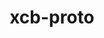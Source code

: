 ---
title: "xcb-proto"
layout: cache
categories: [package, develop-2024-01-21]
meta: {"versions": ["1.16.0"], "compilers": ["gcc@=11.1.0", "gcc@=11.3.0", "gcc@=11.4.0", "gcc@=7.3.1", "gcc@=9.4.0"], "oss": ["amzn2", "ubuntu20.04", "ubuntu22.04"], "platforms": ["linux"], "targets": ["aarch64", "neoverse_n1", "neoverse_v1", "ppc64le", "x86_64_v3"], "stacks": ["aws-isc", "aws-isc-aarch64", "data-vis-sdk", "e4s", "e4s-aarch64", "e4s-neoverse_v1", "e4s-power", "e4s-rocm-external", "ml-linux-x86_64-rocm", "root"], "num_specs": 11, "num_specs_by_stack": {"aws-isc-aarch64": 2, "root": 11, "aws-isc": 1, "e4s-neoverse_v1": 1, "e4s-power": 1, "data-vis-sdk": 2, "e4s-rocm-external": 1, "e4s": 2, "e4s-aarch64": 1, "ml-linux-x86_64-rocm": 1}}
spec_details: [{"hash": "f6cdzpy3zqc565m6sj2wn4t3l2qkhy2s", "compiler": "gcc@=7.3.1", "versions": ["1.16.0"], "os": "amzn2", "platform": "linux", "target": "aarch64", "variants": ["build_system=autotools"], "stacks": ["aws-isc-aarch64", "root"], "size": "-", "tarball": "https://binaries.spack.io/releases/develop-2024-01-21/build_cache/linux-amzn2-aarch64/gcc-7.3.1/xcb-proto-1.16.0/linux-amzn2-aarch64-gcc-7.3.1-xcb-proto-1.16.0-f6cdzpy3zqc565m6sj2wn4t3l2qkhy2s.spack"}, {"hash": "gnatfm2sio6wgkr5kahp6bmgjgrmsfpk", "compiler": "gcc@=7.3.1", "versions": ["1.16.0"], "os": "amzn2", "platform": "linux", "target": "x86_64_v3", "variants": ["build_system=autotools"], "stacks": ["aws-isc", "root"], "size": "-", "tarball": "https://binaries.spack.io/releases/develop-2024-01-21/build_cache/linux-amzn2-x86_64_v3/gcc-7.3.1/xcb-proto-1.16.0/linux-amzn2-x86_64_v3-gcc-7.3.1-xcb-proto-1.16.0-gnatfm2sio6wgkr5kahp6bmgjgrmsfpk.spack"}, {"hash": "zxaxr7lrvhd6tjhu4ppxg7lv5nbwpgn6", "compiler": "gcc@=7.3.1", "versions": ["1.16.0"], "os": "amzn2", "platform": "linux", "target": "neoverse_n1", "variants": ["build_system=autotools"], "stacks": ["aws-isc-aarch64", "root"], "size": "-", "tarball": "https://binaries.spack.io/releases/develop-2024-01-21/build_cache/linux-amzn2-neoverse_n1/gcc-7.3.1/xcb-proto-1.16.0/linux-amzn2-neoverse_n1-gcc-7.3.1-xcb-proto-1.16.0-zxaxr7lrvhd6tjhu4ppxg7lv5nbwpgn6.spack"}, {"hash": "kop7pn2ratipo7ybbixttzfen34dcoby", "compiler": "gcc@=11.4.0", "versions": ["1.16.0"], "os": "ubuntu20.04", "platform": "linux", "target": "neoverse_v1", "variants": ["build_system=autotools"], "stacks": ["root", "e4s-neoverse_v1"], "size": "-", "tarball": "https://binaries.spack.io/releases/develop-2024-01-21/build_cache/linux-ubuntu20.04-neoverse_v1/gcc-11.4.0/xcb-proto-1.16.0/linux-ubuntu20.04-neoverse_v1-gcc-11.4.0-xcb-proto-1.16.0-kop7pn2ratipo7ybbixttzfen34dcoby.spack"}, {"hash": "y3qvx543svqjsbfa75dqlgij2hhhsnev", "compiler": "gcc@=9.4.0", "versions": ["1.16.0"], "os": "ubuntu20.04", "platform": "linux", "target": "ppc64le", "variants": ["build_system=autotools"], "stacks": ["root", "e4s-power"], "size": "-", "tarball": "https://binaries.spack.io/releases/develop-2024-01-21/build_cache/linux-ubuntu20.04-ppc64le/gcc-9.4.0/xcb-proto-1.16.0/linux-ubuntu20.04-ppc64le-gcc-9.4.0-xcb-proto-1.16.0-y3qvx543svqjsbfa75dqlgij2hhhsnev.spack"}, {"hash": "rxs2ozb4wyqqtqd2bxj4dx3mk3r4hfxu", "compiler": "gcc@=11.1.0", "versions": ["1.16.0"], "os": "ubuntu20.04", "platform": "linux", "target": "x86_64_v3", "variants": ["build_system=autotools"], "stacks": ["data-vis-sdk", "root"], "size": "-", "tarball": "https://binaries.spack.io/releases/develop-2024-01-21/build_cache/linux-ubuntu20.04-x86_64_v3/gcc-11.1.0/xcb-proto-1.16.0/linux-ubuntu20.04-x86_64_v3-gcc-11.1.0-xcb-proto-1.16.0-rxs2ozb4wyqqtqd2bxj4dx3mk3r4hfxu.spack"}, {"hash": "z7jgqpo6y7unxu7ivstmxtvt22qsytye", "compiler": "gcc@=11.1.0", "versions": ["1.16.0"], "os": "ubuntu20.04", "platform": "linux", "target": "x86_64_v3", "variants": ["build_system=autotools"], "stacks": ["data-vis-sdk", "root"], "size": "-", "tarball": "https://binaries.spack.io/releases/develop-2024-01-21/build_cache/linux-ubuntu20.04-x86_64_v3/gcc-11.1.0/xcb-proto-1.16.0/linux-ubuntu20.04-x86_64_v3-gcc-11.1.0-xcb-proto-1.16.0-z7jgqpo6y7unxu7ivstmxtvt22qsytye.spack"}, {"hash": "lcxyb266o32ooem77ntzh3kfwstuenyw", "compiler": "gcc@=11.4.0", "versions": ["1.16.0"], "os": "ubuntu20.04", "platform": "linux", "target": "x86_64_v3", "variants": ["build_system=autotools"], "stacks": ["e4s-rocm-external", "root", "e4s"], "size": "-", "tarball": "https://binaries.spack.io/releases/develop-2024-01-21/build_cache/linux-ubuntu20.04-x86_64_v3/gcc-11.4.0/xcb-proto-1.16.0/linux-ubuntu20.04-x86_64_v3-gcc-11.4.0-xcb-proto-1.16.0-lcxyb266o32ooem77ntzh3kfwstuenyw.spack"}, {"hash": "6iqebgzgnlhty4lck4delf4r7umck62y", "compiler": "gcc@=11.4.0", "versions": ["1.16.0"], "os": "ubuntu20.04", "platform": "linux", "target": "x86_64_v3", "variants": ["build_system=autotools"], "stacks": ["root", "e4s"], "size": "-", "tarball": "https://binaries.spack.io/releases/develop-2024-01-21/build_cache/linux-ubuntu20.04-x86_64_v3/gcc-11.4.0/xcb-proto-1.16.0/linux-ubuntu20.04-x86_64_v3-gcc-11.4.0-xcb-proto-1.16.0-6iqebgzgnlhty4lck4delf4r7umck62y.spack"}, {"hash": "agvjhifwtqqoehw6ddtmubdaw5xmf2ug", "compiler": "gcc@=11.4.0", "versions": ["1.16.0"], "os": "ubuntu22.04", "platform": "linux", "target": "aarch64", "variants": ["build_system=autotools"], "stacks": ["root", "e4s-aarch64"], "size": "-", "tarball": "https://binaries.spack.io/releases/develop-2024-01-21/build_cache/linux-ubuntu22.04-aarch64/gcc-11.4.0/xcb-proto-1.16.0/linux-ubuntu22.04-aarch64-gcc-11.4.0-xcb-proto-1.16.0-agvjhifwtqqoehw6ddtmubdaw5xmf2ug.spack"}, {"hash": "3j3zabgx3rkokzmbidnx3dt7xre7fr2w", "compiler": "gcc@=11.3.0", "versions": ["1.16.0"], "os": "ubuntu22.04", "platform": "linux", "target": "x86_64_v3", "variants": ["build_system=autotools"], "stacks": ["root", "ml-linux-x86_64-rocm"], "size": "-", "tarball": "https://binaries.spack.io/releases/develop-2024-01-21/build_cache/linux-ubuntu22.04-x86_64_v3/gcc-11.3.0/xcb-proto-1.16.0/linux-ubuntu22.04-x86_64_v3-gcc-11.3.0-xcb-proto-1.16.0-3j3zabgx3rkokzmbidnx3dt7xre7fr2w.spack"}]
---